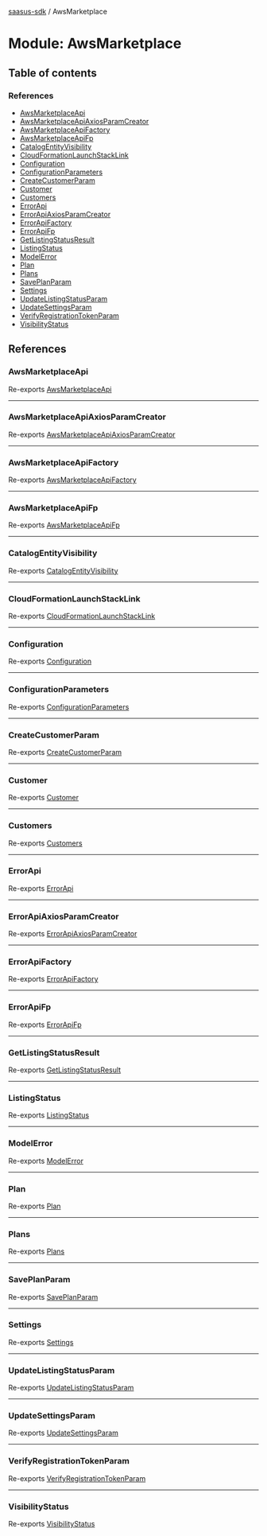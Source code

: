 [saasus-sdk](../README.md) / AwsMarketplace

# Module: AwsMarketplace

## Table of contents

### References

- [AwsMarketplaceApi](AwsMarketplace.md#awsmarketplaceapi)
- [AwsMarketplaceApiAxiosParamCreator](AwsMarketplace.md#awsmarketplaceapiaxiosparamcreator)
- [AwsMarketplaceApiFactory](AwsMarketplace.md#awsmarketplaceapifactory)
- [AwsMarketplaceApiFp](AwsMarketplace.md#awsmarketplaceapifp)
- [CatalogEntityVisibility](AwsMarketplace.md#catalogentityvisibility)
- [CloudFormationLaunchStackLink](AwsMarketplace.md#cloudformationlaunchstacklink)
- [Configuration](AwsMarketplace.md#configuration)
- [ConfigurationParameters](AwsMarketplace.md#configurationparameters)
- [CreateCustomerParam](AwsMarketplace.md#createcustomerparam)
- [Customer](AwsMarketplace.md#customer)
- [Customers](AwsMarketplace.md#customers)
- [ErrorApi](AwsMarketplace.md#errorapi)
- [ErrorApiAxiosParamCreator](AwsMarketplace.md#errorapiaxiosparamcreator)
- [ErrorApiFactory](AwsMarketplace.md#errorapifactory)
- [ErrorApiFp](AwsMarketplace.md#errorapifp)
- [GetListingStatusResult](AwsMarketplace.md#getlistingstatusresult)
- [ListingStatus](AwsMarketplace.md#listingstatus)
- [ModelError](AwsMarketplace.md#modelerror)
- [Plan](AwsMarketplace.md#plan)
- [Plans](AwsMarketplace.md#plans)
- [SavePlanParam](AwsMarketplace.md#saveplanparam)
- [Settings](AwsMarketplace.md#settings)
- [UpdateListingStatusParam](AwsMarketplace.md#updatelistingstatusparam)
- [UpdateSettingsParam](AwsMarketplace.md#updatesettingsparam)
- [VerifyRegistrationTokenParam](AwsMarketplace.md#verifyregistrationtokenparam)
- [VisibilityStatus](AwsMarketplace.md#visibilitystatus)

## References

### AwsMarketplaceApi

Re-exports [AwsMarketplaceApi](../classes/AwsMarketplace_api.AwsMarketplaceApi.md)

___

### AwsMarketplaceApiAxiosParamCreator

Re-exports [AwsMarketplaceApiAxiosParamCreator](AwsMarketplace_api.md#awsmarketplaceapiaxiosparamcreator)

___

### AwsMarketplaceApiFactory

Re-exports [AwsMarketplaceApiFactory](AwsMarketplace_api.md#awsmarketplaceapifactory)

___

### AwsMarketplaceApiFp

Re-exports [AwsMarketplaceApiFp](AwsMarketplace_api.md#awsmarketplaceapifp)

___

### CatalogEntityVisibility

Re-exports [CatalogEntityVisibility](../interfaces/AwsMarketplace_api.CatalogEntityVisibility.md)

___

### CloudFormationLaunchStackLink

Re-exports [CloudFormationLaunchStackLink](../interfaces/AwsMarketplace_api.CloudFormationLaunchStackLink.md)

___

### Configuration

Re-exports [Configuration](../classes/AwsMarketplace_configuration.Configuration.md)

___

### ConfigurationParameters

Re-exports [ConfigurationParameters](../interfaces/AwsMarketplace_configuration.ConfigurationParameters.md)

___

### CreateCustomerParam

Re-exports [CreateCustomerParam](../interfaces/AwsMarketplace_api.CreateCustomerParam.md)

___

### Customer

Re-exports [Customer](../interfaces/AwsMarketplace_api.Customer.md)

___

### Customers

Re-exports [Customers](../interfaces/AwsMarketplace_api.Customers.md)

___

### ErrorApi

Re-exports [ErrorApi](../classes/AwsMarketplace_api.ErrorApi.md)

___

### ErrorApiAxiosParamCreator

Re-exports [ErrorApiAxiosParamCreator](AwsMarketplace_api.md#errorapiaxiosparamcreator)

___

### ErrorApiFactory

Re-exports [ErrorApiFactory](AwsMarketplace_api.md#errorapifactory)

___

### ErrorApiFp

Re-exports [ErrorApiFp](AwsMarketplace_api.md#errorapifp)

___

### GetListingStatusResult

Re-exports [GetListingStatusResult](../interfaces/AwsMarketplace_api.GetListingStatusResult.md)

___

### ListingStatus

Re-exports [ListingStatus](../enums/AwsMarketplace_api.ListingStatus.md)

___

### ModelError

Re-exports [ModelError](../interfaces/AwsMarketplace_api.ModelError.md)

___

### Plan

Re-exports [Plan](../interfaces/AwsMarketplace_api.Plan.md)

___

### Plans

Re-exports [Plans](../interfaces/AwsMarketplace_api.Plans.md)

___

### SavePlanParam

Re-exports [SavePlanParam](../interfaces/AwsMarketplace_api.SavePlanParam.md)

___

### Settings

Re-exports [Settings](../interfaces/AwsMarketplace_api.Settings.md)

___

### UpdateListingStatusParam

Re-exports [UpdateListingStatusParam](../interfaces/AwsMarketplace_api.UpdateListingStatusParam.md)

___

### UpdateSettingsParam

Re-exports [UpdateSettingsParam](../interfaces/AwsMarketplace_api.UpdateSettingsParam.md)

___

### VerifyRegistrationTokenParam

Re-exports [VerifyRegistrationTokenParam](../interfaces/AwsMarketplace_api.VerifyRegistrationTokenParam.md)

___

### VisibilityStatus

Re-exports [VisibilityStatus](../enums/AwsMarketplace_api.VisibilityStatus.md)
